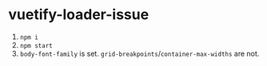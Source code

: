 # vuetify-loader-issue

1. `npm i`
2. `npm start`
3. `body-font-family` is set. `grid-breakpoints`/`container-max-widths` are not.
